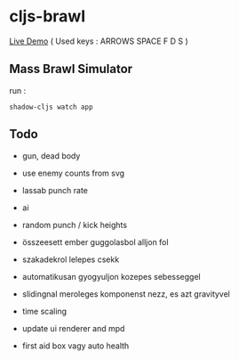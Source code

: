 # cljs-brawl

[Live Demo](https://milgra.github.io/cljs-brawl/index.html) ( Used keys : ARROWS SPACE F D S )

## Mass Brawl Simulator

run :

```shadow-cljs watch app```

## Todo

* gun, dead body
* use enemy counts from svg
* lassab punch rate
* ai
* random punch / kick heights
* összeesett ember guggolasbol alljon fol
* szakadekrol lelepes csekk
* automatikusan gyogyuljon kozepes sebesseggel

* slidingnal meroleges komponenst nezz, es azt gravityvel
* time scaling
* update ui renderer and mpd
* first aid box vagy auto health